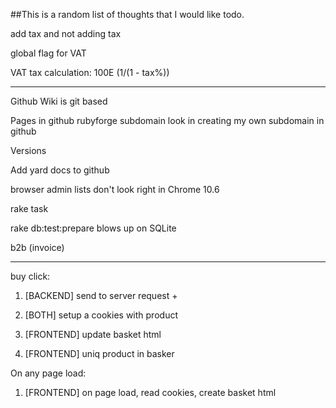 ##This is a random list of thoughts that I would like todo.

add tax and not adding tax

global flag for VAT

VAT tax calculation:
100E (1/(1 - tax%))

---------

Github Wiki is git based

Pages in github
rubyforge subdomain
look in creating my own subdomain in github

Versions

Add yard docs to github

browser admin lists don't look right in Chrome 10.6

rake task

rake db:test:prepare  blows up on SQLite

b2b  (invoice)

---

buy click:

  1. [BACKEND] send to server request +

  2. [BOTH] setup a cookies with product
  3. [FRONTEND] update basket html
  4. [FRONTEND] uniq product in basker

On any page load:

  1. [FRONTEND] on page load, read cookies, create basket html